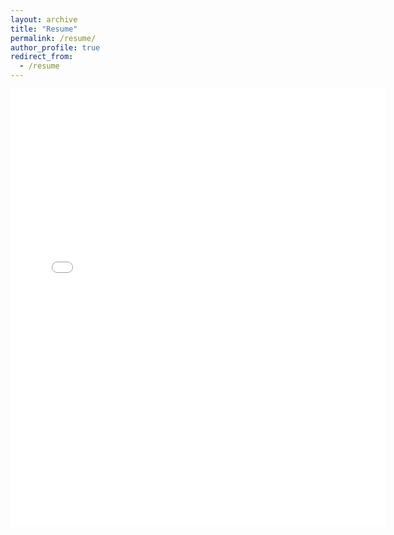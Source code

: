 ```yaml
---
layout: archive
title: "Resume"
permalink: /resume/
author_profile: true
redirect_from:
  - /resume
---
```


<embed src="{{.BASE_PATH }}/files/GaneshGorti_Resume_220123.pdf" width="600" height="700" type='application/pdf'>
